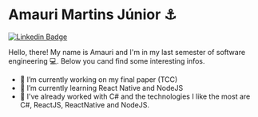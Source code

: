 # Amauri Martins Júnior ⚓

[![Linkedin Badge](https://img.shields.io/badge/-LinkedIn-blue?style=flat-square&logo=Linkedin&logoColor=white&link=https://www.linkedin.com/in/amauri-martins-júnior-73090a169/)](https://www.linkedin.com/in/amauri-martins-júnior-73090a169/)

Hello, there! My name is Amauri and I'm in my last semester of software engineering 💻. Below you cand find some interesting infos.

- 🔭 I’m currently working on my final paper (TCC)
- 🌱 I’m currently learning React Native and NodeJS
- 🚀 I've already worked with C# and the technologies I like the most are C#, ReactJS, ReactNative and NodeJS.
